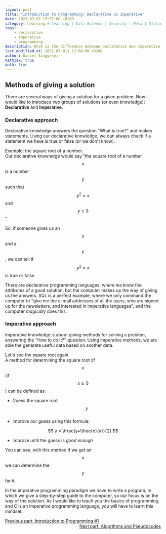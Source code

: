 ```yaml
---
layout: post
title: "Introduction to Programming: Declarative vs Imperative"
date: 2021-07-07 13:57:00 +0200
category: Learning # Learning | Data Science | Security | Meta | Stories
tags:
    - declarative
    - imperative
    - programming
description: What is the difference between declarative and imperative paradigms? What do we have to say to the computer, and what kind of questions do we want to answer? I am giving a short summary of the declarative and imperative approaches.
last_modified_at: 2021-07-011 12:04:00 +0200
author: Daniel Szogyenyi
mathjax: true
math: true
---
```


## Methods of giving a solution

There are several ways of giving a solution for a given problem. Now I would like to introduce two groups of solutions (or even knowledge): **Declarative** and **Imperative**.

### Declarative approach

Declarative knowledge answers the question "What is true?" and makes statements. Using our declarative knowledge, we can always check if a statement we have is true or false (or we don't know).

Example: the square root of a number.  
Our declarative knowledge would say "the square root of a number $$ x $$ is a number $$ y $$ such that $$ y^2 = x $$ and $$ y\geqslant0 $$ ".

So, if someone gives us an $$ x $$ and a $$ y $$, we can tell if $$ y^2=x $$ is true or false.

There are declarative programming languages, where we know the attributes of a good solution, but the computer makes up the way of giving us the answers. SQL is a perfect example, where we only command the computer to "give me the e-mail addresses of all the users, who are signed up for the newsletters, and interested in imperative languages", and the computer _magically_ does this.

### Imperative approach

Imperative knowledge is about giving methods for solving a problem, answering the "How to do it?" question. Using imperative methods, we are able the generate useful data based on another data.

Let's see the square root again.  
A method for determining the square root of $$ x $$ (if $$ x\geqslant0 $$) can be defined as:  

- Guess the square root $$ y $$.
- Improve our guess using this formula:

$$ y = \tfrac{y+\tfrac{x}{y}}{2} $$

- Improve until the guess is _good enough_

You can see, with this method if we get an $$ x $$ we can determine the $$ y $$ for it.

In the imperative programming paradigm we have to write a program, in which we give a step-by-step guide to the computer, so our focus is on the way of the solution. As I would like to teach you the basics of programming, and C is an imperative programming language, you will have to learn this mindset.



<div style="text-align: center;">
    <span style="display:block; float:left;">
        <a href="https://szogyenyid.github.io/learning/2021/07/06/introduction-to-programming-1.html">Previous part: Introduction to Programming #1</a>
    </span>
    &nbsp;
    <span style="display:block; float:right;">
        <a href="https://szogyenyid.github.io/learning/2021/07/08/algo-pseudocode.html">Next part: Algorithms and Pseudocodes</a>
    </span>
</div>